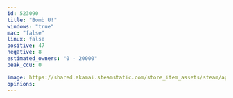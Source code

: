 ```yaml
---
id: 523090
title: "Bomb U!"
windows: "true"
mac: "false"
linux: false
positive: 47
negative: 8
estimated_owners: "0 - 20000"
peak_ccu: 0

image: https://shared.akamai.steamstatic.com/store_item_assets/steam/apps/523090/header.jpg?t=1501070066
opinions:
---
```


